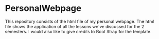 # PersonalWebpage
This repository consists of the html file of my personal webpage. The html file shows the application of all the lessons we've discussed for the 2 semesters.
 I would also like to give credits to Boot Strap for the template.
